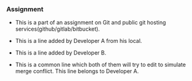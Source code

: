 ### Assignment

- This is a part of an assignment on Git and public git hosting services(github/gitlab/bitbucket).
- This is a line added by Developer A from his local.
- This is a line added by Developer B.

- This is a common line which both of them will try to edit to simulate merge conflict. This line belongs to Developer A.
